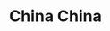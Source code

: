 ---
title: "China China"
address: "11-13, Rainey Street, Magherafelt, Co. Derry, BT45 5DA"
tel: "02879 300518"
county: "Derry"
category: "Asian Restaurants"
type: "Content"
lat: "054.7554620000"
lng: "-006.6089380000"
---